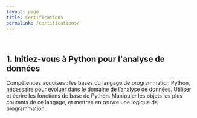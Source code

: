 ```yaml
---
layout: page
title: Certifications
permalink: /certifications/
---
```


&nbsp;
## 1. Initiez-vous à Python pour l'analyse de données
Compétences acquises :
les bases du langage de programmation Python, nécessaire pour évoluer dans le domaine de l’analyse de données. 
Utiliser et écrire les fonctions de base de Python. 
Manipuler les objets les plus courants de ce langage, et mettree en œuvre une logique de programmation.


